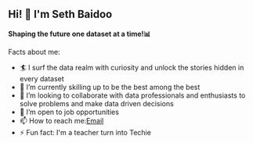 ## Hi! 👋 I'm Seth Baidoo

**Shaping the future one dataset at a time!📊**

Facts about me:

- 🏄 I surf the data realm with curiosity and unlock the stories hidden in every dataset
- 🌱 I’m currently skilling up to be the best among the best
- 👯 I’m looking to collaborate with data professionals and enthusiasts to solve problems and make data driven decisions
- 🤔 I’m open to job opportunities 
- 📫 How to reach me:[Email](seth.baidoo18@gmailcom)
- ⚡ Fun fact: I'm a teacher turn into Techie
